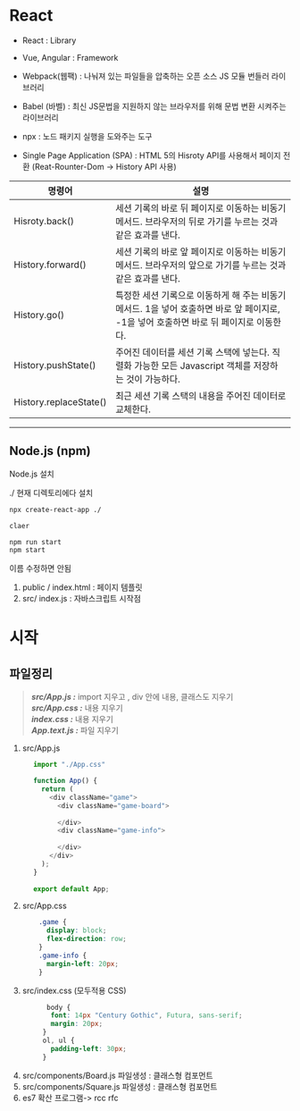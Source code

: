 # React

- React : Library
- Vue, Angular : Framework

- Webpack(웹팩) : 나눠져 있는 파일들을 압축하는 오픈 소스 JS 모듈 번들러 라이브러리
- Babel (바벨) : 최신 JS문법을 지원하지 않는 브라우저를 위해 문법 변환 시켜주는 라이브러리
- npx : 노드 패키지 실행을 도와주는 도구
- Single Page  Application (SPA) : HTML 5의 Hisroty API를 사용해서 페이지 전환 (Reat-Rounter-Dom -> History API 사용)


|명령어|설명|
|------|---|
Hisroty.back()|세션 기록의 바로 뒤 페이지로 이동하는 비동기 메서드. 브라우저의 뒤로 가기를 누르는 것과 같은 효과를 낸다. 
History.forward()|세션 기록의 바로 앞 페이지로 이동하는 비동기 메서드. 브라우저의 앞으로 가기를 누르는 것과 같은 효과를 낸다.
History.go()|특정한 세션 기록으로 이동하게 해 주는 비동기 메서드. 1을 넣어 호출하면 바로 앞 페이지로, -1을 넣어 호출하면 바로 뒤 페이지로 이동한다.
History.pushState()|주어진 데이터를 세션 기록 스택에 넣는다. 직렬화 가능한 모든 Javascript 객체를 저장하는 것이 가능하다.
History.replaceState()|최근 세션 기록 스택의 내용을 주어진  데이터로 교체한다.


---

## Node.js (npm) 
Node.js 설치

./ 현재 디렉토리에다 설치
```bash
npx create-react-app ./

claer

npm run start
npm start
```
이름 수정하면 안됨
1. public / index.html : 페이지 템플릿
2. src/ index.js : 자바스크립트 시작점

# 시작
## 파일정리
> ***src/App.js  :*** import 지우고 , div 안에 내용, 클래스도 지우기  
> ***src/App.css :*** 내용 지우기  
> ***index.css :*** 내용 지우기  
> ***App.text.js :*** 파일 지우기

1. src/App.js
```javascript
      import "./App.css"

      function App() {
        return (
          <div className="game">
            <div className="game-board">
      
            </div>
            <div className="game-info">
              
            </div>
          </div>
        );
      }
      
      export default App;
```
2. src/App.css
    ```css
        .game {
          display: block;
          flex-direction: row;
        }
        .game-info {
          margin-left: 20px;
        }
    ```
3. src/index.css (모두적용 CSS)
   ```css
         body {
          font: 14px "Century Gothic", Futura, sans-serif;
          margin: 20px;
        }
        ol, ul {
          padding-left: 30px;
        }
   ```
4. src/components/Board.js 파일생성  : 클래스형 컴포먼트
4. src/components/Square.js 파일생성  : 클래스형 컴포먼트
5. es7 확산 프로그램-> rcc rfc 
